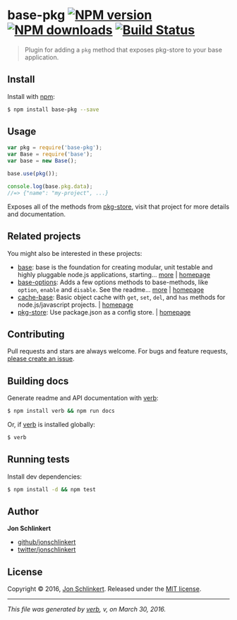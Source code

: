 # base-pkg [![NPM version](https://img.shields.io/npm/v/base-pkg.svg?style=flat)](https://www.npmjs.com/package/base-pkg) [![NPM downloads](https://img.shields.io/npm/dm/base-pkg.svg?style=flat)](https://npmjs.org/package/base-pkg) [![Build Status](https://img.shields.io/travis/node-base/base-pkg.svg?style=flat)](https://travis-ci.org/node-base/base-pkg)

> Plugin for adding a `pkg` method that exposes pkg-store to your base application.

## Install

Install with [npm](https://www.npmjs.com/):

```sh
$ npm install base-pkg --save
```

## Usage

```js
var pkg = require('base-pkg');
var Base = require('base');
var base = new Base();

base.use(pkg());

console.log(base.pkg.data);
//=> {"name": "my-project", ...}
```

Exposes all of the methods from [pkg-store](https://github.com/jonschlinkert/pkg-store), visit that project for more details and documentation.

## Related projects

You might also be interested in these projects:

* [base](https://www.npmjs.com/package/base): base is the foundation for creating modular, unit testable and highly pluggable node.js applications, starting… [more](https://www.npmjs.com/package/base) | [homepage](https://github.com/node-base/base)
* [base-options](https://www.npmjs.com/package/base-options): Adds a few options methods to base-methods, like `option`, `enable` and `disable`. See the readme… [more](https://www.npmjs.com/package/base-options) | [homepage](https://github.com/jonschlinkert/base-options)
* [cache-base](https://www.npmjs.com/package/cache-base): Basic object cache with `get`, `set`, `del`, and `has` methods for node.js/javascript projects. | [homepage](https://github.com/jonschlinkert/cache-base)
* [pkg-store](https://www.npmjs.com/package/pkg-store): Use package.json as a config store. | [homepage](https://github.com/jonschlinkert/pkg-store)

## Contributing

Pull requests and stars are always welcome. For bugs and feature requests, [please create an issue](https://github.com/jonschlinkert/base-pkg/issues/new).

## Building docs

Generate readme and API documentation with [verb](https://github.com/verbose/verb):

```sh
$ npm install verb && npm run docs
```

Or, if [verb](https://github.com/verbose/verb) is installed globally:

```sh
$ verb
```

## Running tests

Install dev dependencies:

```sh
$ npm install -d && npm test
```

## Author

**Jon Schlinkert**

* [github/jonschlinkert](https://github.com/jonschlinkert)
* [twitter/jonschlinkert](http://twitter.com/jonschlinkert)

## License

Copyright © 2016, [Jon Schlinkert](https://github.com/jonschlinkert).
Released under the [MIT license](https://github.com/node-base/base-pkg/blob/master/LICENSE).

***

_This file was generated by [verb](https://github.com/verbose/verb), v, on March 30, 2016._